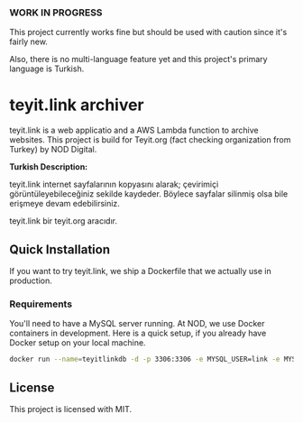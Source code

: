 ### WORK IN PROGRESS
This project currently works fine but should be used with caution since it's fairly new.

Also, there is no multi-language feature yet and this project's primary language is Turkish.

# teyit.link archiver

teyit.link is a web applicatio and a AWS Lambda function to archive websites. 
This project is build for Teyit.org (fact checking organization from Turkey) by NOD Digital.

**Turkish Description:**

teyit.link internet sayfalarının kopyasını alarak; çevirimiçi görüntüleyebileceğiniz sekilde kaydeder. 
Böylece sayfalar silinmiş olsa bile erişmeye devam edebilirsiniz.

teyit.link bir teyit.org aracıdır.

## Quick Installation

If you want to try teyit.link, we ship a Dockerfile that we actually use in production. 

### Requirements

You'll need to have a MySQL server running. At NOD, we use Docker containers in development. 
Here is a quick setup, if you already have Docker setup on your local machine.

```bash
docker run --name=teyitlinkdb -d -p 3306:3306 -e MYSQL_USER=link -e MYSQL_PASSWORD=root -e MYSQL_DATABASE=teyitlink mysql/mysql-server:5.7 --character-set-server=utf8mb4 --collation-server=utf8mb4_unicode_ci
```

## License

This project is licensed with MIT. 
